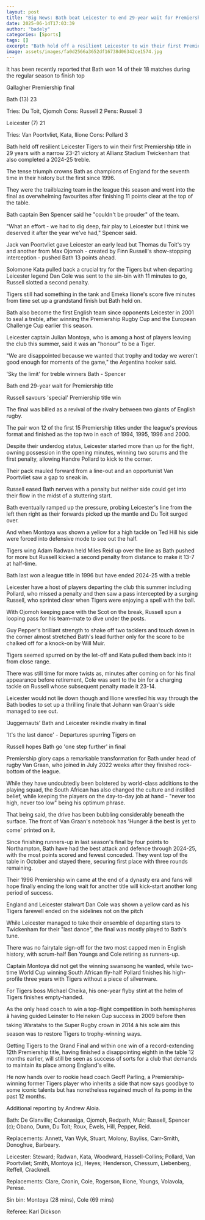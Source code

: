```yaml
---
layout: post
title: "Big News: Bath beat Leicester to end 29-year wait for Premiership title"
date: 2025-06-14T17:03:39
author: "badely"
categories: [Sports]
tags: []
excerpt: "Bath hold off a resilient Leicester to win their first Premiership title in 29 years and also clinch a 2024-25 treble."
image: assets/images/fa0d2566a3652df16738d06342ce1574.jpg
---
```


It has been recently reported that Bath won 14 of their 18 matches during the regular season to finish top

Gallagher Premiership final

Bath (13) 23

Tries: Du Toit, Ojomoh Cons: Russell 2 Pens: Russell 3

Leicester (7) 21

Tries: Van Poortvliet, Kata, Ilione Cons: Pollard 3

Bath held off resilient Leicester Tigers to win their first Premiership title in 29 years with a narrow 23-21 victory at Allianz Stadium Twickenham that also completed a 2024-25 treble.

The tense triumph crowns Bath as champions of England for the seventh time in their history but the first since 1996.

They were the trailblazing team in the league this season and went into the final as overwhelming favourites after finishing 11 points clear at the top of the table.

Bath captain Ben Spencer said he "couldn't be prouder" of the team.

"What an effort - we had to dig deep, fair play to Leicester but I think we deserved it after the year we've had," Spencer said.

Jack van Poortvliet gave Leicester an early lead but Thomas du Toit's try and another from Max Ojomoh - created by Finn Russell's show-stopping interception - pushed Bath 13 points ahead.

Solomone Kata pulled back a crucial try for the Tigers but when departing Leicester legend Dan Cole was sent to the sin-bin with 11 minutes to go, Russell slotted a second penalty.

Tigers still had something in the tank and Emeka Ilione's score five minutes from time set up a grandstand finish but Bath held on. 

Bath also become the first English team since opponents Leicester in 2001 to seal a treble, after winning the Premiership Rugby Cup and the European Challenge Cup earlier this season.

Leicester captain Julian Montoya, who is among a host of players leaving the club this summer, said it was an "honour" to be a Tiger.

"We are disappointed because we wanted that trophy and today we weren't good enough for moments of the game," the Argentina hooker said.

'Sky the limit' for treble winners Bath - Spencer

Bath end 29-year wait for Premiership title

Russell savours 'special' Premiership title win

The final was billed as a revival of the rivalry between two giants of English rugby.

The pair won 12 of the first 15 Premiership titles under the league's previous format and finished as the top two in each of 1994, 1995, 1996 and 2000.

Despite their underdog status, Leicester started more than up for the fight, owning possession in the opening minutes, winning two scrums and the first penalty, allowing Handre Pollard to kick to the corner.

Their pack mauled forward from a line-out and an opportunist Van Poortvliet saw a gap to sneak in.

Russell eased Bath nerves with a penalty but neither side could get into their flow in the midst of a stuttering start.

Bath eventually ramped up the pressure, probing Leicester's line from the left then right as their forwards picked up the mantle and Du Toit surged over.

And when Montoya was shown a yellow for a high tackle on Ted Hill his side were forced into defensive mode to see out the half. 

Tigers wing Adam Radwan held Miles Reid up over the line as Bath pushed for more but Russell kicked a second penalty from distance to make it 13-7 at half-time. 

Bath last won a league title in 1996 but have ended 2024-25 with a treble

Leicester have a host of players departing the club this summer including Pollard, who missed a penalty and then saw a pass intercepted by a surging Russell, who sprinted clear when Tigers were enjoying a spell with the ball.

With Ojomoh keeping pace with the Scot on the break, Russell spun a looping pass for his team-mate to dive under the posts.

Guy Pepper's brilliant strength to shake off two tacklers and touch down in the corner almost stretched Bath's lead further only for the score to be chalked off for a knock-on by Will Muir.

Tigers seemed spurred on by the let-off and Kata pulled them back into it from close range. 

There was still time for more twists as, minutes after coming on for his final appearance before retirement, Cole was sent to the bin for a charging tackle on Russell whose subsequent penalty made it 23-14.

Leicester would not lie down though and Ilione wrestled his way through the Bath bodies to set up a thrilling finale that Johann van Graan's side managed to see out.

'Juggernauts' Bath and Leicester rekindle rivalry in final

'It's the last dance' - Departures spurring Tigers on

Russell hopes Bath go 'one step further' in final

Premiership glory caps a remarkable transformation for Bath under head of rugby Van Graan, who joined in July 2022 weeks after they finished rock-bottom of the league.

While they have undoubtedly been bolstered by world-class additions to the playing squad, the South African has also changed the culture and instilled belief, while keeping the players on the day-to-day job at hand - "never too high, never too low" being his optimum phrase.

That being said, the drive has been bubbling considerably beneath the surface. The front of Van Graan's notebook has 'Hunger â the best is yet to come' printed on it.

Since finishing runners-up in last season's final by four points to Northampton, Bath have had the best attack and defence through 2024-25, with the most points scored and fewest conceded. They went top of the table in October and stayed there, securing first place with three rounds remaining.

Their 1996 Premiership win came at the end of a dynasty era and fans will hope finally ending the long wait for another title will kick-start another long period of success.

England and Leicester stalwart Dan Cole was shown a yellow card as his Tigers farewell ended on the sidelines not on the pitch

While Leicester managed to take their ensemble of departing stars to Twickenham for their "last dance", the final was mostly played to Bath's tune.

There was no fairytale sign-off for the two most capped men in English history, with scrum-half Ben Youngs and Cole retiring as runners-up.

Captain Montoya did not get the winning swansong he wanted, while two-time World Cup winning South African fly-half Pollard finishes his high-profile three years with Tigers without a piece of silverware.

For Tigers boss Michael Cheika, his one-year flyby stint at the helm of Tigers finishes empty-handed.

As the only head coach to win a top-flight competition in both hemispheres â having guided Leinster to Heineken Cup success in 2009 before then taking Waratahs to the Super Rugby crown in 2014 â his sole aim this season was to restore Tigers to trophy-winning ways.

Getting Tigers to the Grand Final and within one win of a record-extending 12th Premiership title, having finished a disappointing eighth in the table 12 months earlier, will still be seen as success of sorts for a club that demands to maintain its place among England's elite.

He now hands over to rookie head coach Geoff Parling, a Premiership-winning former Tigers player who inherits a side that now says goodbye to some iconic talents but has nonetheless regained much of its pomp in the past 12 months.

Additional reporting by Andrew Aloia.

Bath: De Glanville; Cokanasiga, Ojomoh, Redpath, Muir; Russell, Spencer (c); Obano, Dunn, Du Toit; Roux, Ewels, Hill, Pepper, Reid.

Replacements: Annett, Van Wyk, Stuart, Molony, Bayliss, Carr-Smith, Donoghue, Barbeary.

Leicester: Steward; Radwan, Kata, Woodward, Hassell-Collins; Pollard, Van Poortvliet; Smith, Montoya (c), Heyes; Henderson, Chessum, Liebenberg, Reffell, Cracknell.

Replacements: Clare, Cronin, Cole, Rogerson, Ilione, Youngs, Volavola, Perese.

Sin bin: Montoya (28 mins), Cole (69 mins)

Referee: Karl Dickson

